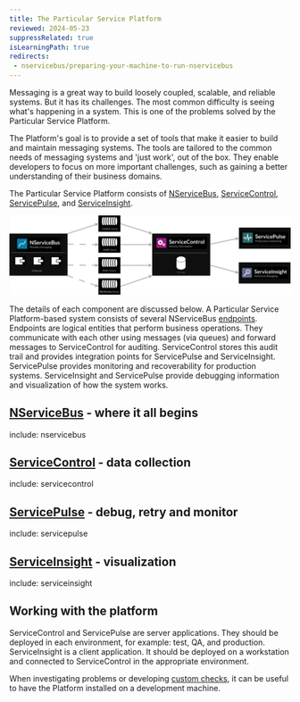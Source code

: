 ```yaml
---
title: The Particular Service Platform
reviewed: 2024-05-23
suppressRelated: true
isLearningPath: true
redirects:
 - nservicebus/preparing-your-machine-to-run-nservicebus
---
```


Messaging is a great way to build loosely coupled, scalable, and reliable systems. But it has its challenges. The most common difficulty is seeing what's happening in a system. This is one of the problems solved by the Particular Service Platform.

The Platform's goal is to provide a set of tools that make it easier to build and maintain messaging systems. The tools are tailored to the common needs of messaging systems and 'just work', out of the box. They enable developers to focus on more important challenges, such as gaining a better understanding of their business domains.

The Particular Service Platform consists of [NServiceBus](/nservicebus), [ServiceControl](/servicecontrol), [ServicePulse](/servicepulse), and [ServiceInsight](/serviceinsight).

![Particular Service Platform architecture](architecture-overview.png)

The details of each component are discussed below. A Particular Service Platform-based system consists of several NServiceBus [endpoints](/nservicebus/endpoints/). Endpoints are logical entities that perform business operations. They communicate with each other using messages (via queues) and forward messages to ServiceControl for auditing. ServiceControl stores this audit trail and provides integration points for ServicePulse and ServiceInsight. ServicePulse provides monitoring and recoverability for production systems. ServiceInsight and ServicePulse provide debugging information and visualization of how the system works.

## [NServiceBus](/nservicebus) - where it all begins

include: nservicebus

## [ServiceControl](/servicecontrol) - data collection

include: servicecontrol

## [ServicePulse](/servicepulse) - debug, retry and monitor

include: servicepulse

## [ServiceInsight](/serviceinsight) - visualization

include: serviceinsight

## Working with the platform

ServiceControl and ServicePulse are server applications. They should be deployed in each environment, for example: test, QA, and production. ServiceInsight is a client application. It should be deployed on a workstation and connected to ServiceControl in the appropriate environment.

When investigating problems or developing [custom checks](/monitoring/custom-checks/), it can be useful to have the Platform installed on a development machine.
